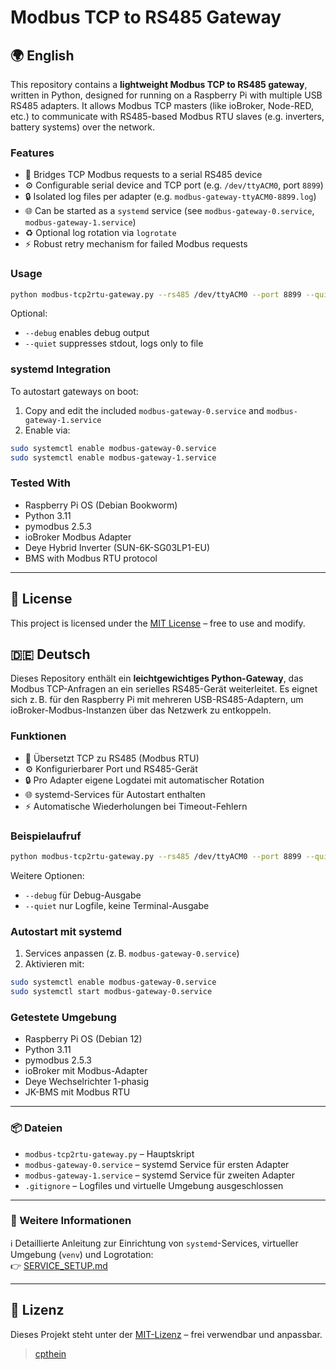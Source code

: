 # Modbus TCP to RS485 Gateway

## 🌍 English

This repository contains a **lightweight Modbus TCP to RS485 gateway**, written in Python, designed for running on a Raspberry Pi with multiple USB RS485 adapters. It allows Modbus TCP masters (like ioBroker, Node-RED, etc.) to communicate with RS485-based Modbus RTU slaves (e.g. inverters, battery systems) over the network.

### Features

* 🔌 Bridges TCP Modbus requests to a serial RS485 device
* ⚙️ Configurable serial device and TCP port (e.g. `/dev/ttyACM0`, port `8899`)
* 🔒 Isolated log files per adapter (e.g. `modbus-gateway-ttyACM0-8899.log`)
* 🌐 Can be started as a `systemd` service (see `modbus-gateway-0.service`, `modbus-gateway-1.service`)
* ♻️ Optional log rotation via `logrotate`
* ⚡ Robust retry mechanism for failed Modbus requests

### Usage

```bash
python modbus-tcp2rtu-gateway.py --rs485 /dev/ttyACM0 --port 8899 --quiet
```

Optional:

* `--debug` enables debug output
* `--quiet` suppresses stdout, logs only to file

### systemd Integration

To autostart gateways on boot:

1. Copy and edit the included `modbus-gateway-0.service` and `modbus-gateway-1.service`
2. Enable via:

```bash
sudo systemctl enable modbus-gateway-0.service
sudo systemctl enable modbus-gateway-1.service
```

### Tested With

* Raspberry Pi OS (Debian Bookworm)
* Python 3.11
* pymodbus 2.5.3
* ioBroker Modbus Adapter
* Deye Hybrid Inverter (SUN-6K-SG03LP1-EU)
* BMS with Modbus RTU protocol

---

## 📜 License

This project is licensed under the [MIT License](LICENSE) – free to use and modify.


## 🇩🇪 Deutsch

Dieses Repository enthält ein **leichtgewichtiges Python-Gateway**, das Modbus TCP-Anfragen an ein serielles RS485-Gerät weiterleitet. Es eignet sich z. B. für den Raspberry Pi mit mehreren USB-RS485-Adaptern, um ioBroker-Modbus-Instanzen über das Netzwerk zu entkoppeln.

### Funktionen

* 🔌 Übersetzt TCP zu RS485 (Modbus RTU)
* ⚙️ Konfigurierbarer Port und RS485-Gerät
* 🔒 Pro Adapter eigene Logdatei mit automatischer Rotation
* 🌐 systemd-Services für Autostart enthalten
* ⚡ Automatische Wiederholungen bei Timeout-Fehlern

### Beispielaufruf

```bash
python modbus-tcp2rtu-gateway.py --rs485 /dev/ttyACM0 --port 8899 --quiet
```

Weitere Optionen:

* `--debug` für Debug-Ausgabe
* `--quiet` nur Logfile, keine Terminal-Ausgabe

### Autostart mit systemd

1. Services anpassen (z. B. `modbus-gateway-0.service`)
2. Aktivieren mit:

```bash
sudo systemctl enable modbus-gateway-0.service
sudo systemctl start modbus-gateway-0.service
```

### Getestete Umgebung

* Raspberry Pi OS (Debian 12)
* Python 3.11
* pymodbus 2.5.3
* ioBroker mit Modbus-Adapter
* Deye Wechselrichter 1-phasig
* JK-BMS mit Modbus RTU

---

### 📦 Dateien

* `modbus-tcp2rtu-gateway.py` – Hauptskript
* `modbus-gateway-0.service` – systemd Service für ersten Adapter
* `modbus-gateway-1.service` – systemd Service für zweiten Adapter
* `.gitignore` – Logfiles und virtuelle Umgebung ausgeschlossen

---


### 📖 Weitere Informationen

ℹ️ Detaillierte Anleitung zur Einrichtung von `systemd`-Services, virtueller Umgebung (`venv`) und Logrotation:  
👉 [SERVICE_SETUP.md](SERVICE_SETUP.md)

---

## 📜 Lizenz

Dieses Projekt steht unter der [MIT-Lizenz](LICENSE) – frei verwendbar und anpassbar.


> [cpthein](https://github.com/cpthein)
